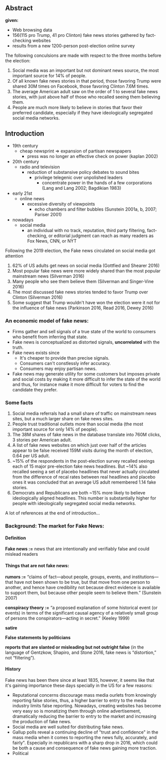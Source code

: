 ## Abstract
**given:**<br/>
* Web browsing data
* 156(115 pro Trump, 41 pro Clinton) fake news stories gathered by fact-checking websites
* results from a new 1200-person post-election online survey

The following conculsions are made with respect to the three months before the election:
1. Social media was an important but not dominant news source, the most important source
  for 14% of people.
2. Of all known fake news stories in that period, those favoring Trump were shared 30M
  times on Facebook, those favoring Clinton 7.6M times.
3. The average American adult saw on the order of 1 to several fake news stories, with
  just above half of those who recalled seeing them believing them.
4. People are much more likely to believe in stories that favor their preferred
  candidate, especially if they have ideologically segregated social media networks.

## Introduction

* 19th century 
  + cheap newsprint => expansion of partisan newspapers 
    - press was no longer an effective check on power
    (kaplan 2002)
* 20th century 
  + radio and television 
    - reduction of substansive policy debates to sound bites
      - privilege telegenic over unpolished leaders
        - concentrate power in the hands of a few corporations
     (Lang and Lang 2002; Bagdikian 1983)
* early 21st
  + online news
    - excessive diversity of viewpoints
      - echo chambers and filter bubbles
     (Sunstein 2001a, b, 2007; Pariser 2001)
* nowadays
  + social media
    - an individual with no track, reputation, third party filtering, fact-checking, 
    or editorial judgment can reach as many readers as Fox News, CNN, or NYT

Following the 2019 election, the Fake news circulated on social media got attention
1. 62% of US adults get news on social media (Gottfied and Shearer 2016)
2. Most popular fake news were more widely shared than the most popular mainstream
    news (Silverman 2016)
3. Many people who see them believe them (Silverman and Singer-Vine 2016)
4. The most discussed fake news stories tended to favor Trump over Clinton (Silverman
   2016)
5. Some suggest that Trump wouldn't have won the election were it not for the influence
   of fake news (Parkinson 2016, Read 2016, Dewey 2016)

### An economic model of fake news:
* Firms gather and sell signals of a true state of the world to consumers who benefit
    from inferring that state.
* Fake news is conceptualized as distorted signals, **uncorrelated** with the truth.
* Fake news exists since 
  * It's cheaper to provide than precise signals.
  * Consumers can't constlessly infer accuracy.
  * Consumers may enjoy partisan news.
* Fake news may generate utility for some customers but imposes private and social
    costs by making it more difficult to infer the state of the world and thus, for 
    instance make it more difficult for voters to find the candidate they prefer.

### Some facts
1. Social media referrals had a small share of traffic on mainstream news sites, but a much
larger share on fake news sites.
2. People trust traditional outlets more than social media (the most important source
for only 14% of people).
3. The 38M shares of fake news in the database translate into 760M clicks, 3 stories per
   American adult.
4. A list of fake news websites on which just over half of the articles appear to be
   false received 159M visits during the month of election, 0.64 per US adult.
5. ~15% of the respondents in the post-election survey recalled seeings each of 15 major
   pre-election fake news headlines. But ~14% also recalled seeing a set of placebo
   headlines that never actually circulated from the difference of recal rates between
   real headlines and placebo ones it was concluded that an average US adult remembered
   1.14 fake stories.
6. Democrats and Republicans are both ~15% more likely to believe ideologically aligned
   headlines. This number is substantially higher for people with ideologically
   segregated social media networks.

A lot of references at the end of introduction...

### Background: The market for Fake News:
#### Definition 
**Fake news :=** news that are intentionally and verifiably false and could mislead readers
#### Things that are not fake news:
**rumors :=** “claims of fact—about people, groups, events, and 
institutions—that have not been shown to be true, but that move from one person to 
another, and hence have credibility not because direct evidence is available to 
support them, but because other people seem to believe them.” (Sunstein 2007)

**conspiracy theory :=** “a proposed explanation of some historical event (or events)
in terms of the significant causal agency of a relatively small group of persons the 
conspirators––acting in secret.” (Keeley 1999)

**satire**

**False statements by politicians**

**reports that are slanted or misleading but not outright false** (in the language of Gentzkow, Shapiro, and Stone 2016, fake news is “distortion,” not “filtering”).

#### History
Fake news has been there since at least 1835, however, it seems like that it's gaining
importance these days specially in the US for a few reasons:
* Reputational concerns discourage mass media ourlets from knowingly reporting false
    stories, thus, a higher barrier to entry to the media industry limits false
    reporting. Nowadays, creating websites has become very easy so is monatizing them
    through online advertisement, dramatically reducing the barrier to entry to the
    market and increasing the production of fake news.
* Social media are well suited for distributing fake news.
* Gallup polls reveal a continuing decline of "trust and confidence" in the mass media
    when it comes to reporting the news fully, accurately, and fairly". Especially in
    republicans with a sharp drop in 2016, which could be both a cause and consequence
    of fake news gaining more traction.
* Political
